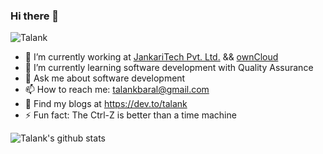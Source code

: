 ### Hi there 👋

<p align="left"> <img src="https://komarev.com/ghpvc/?username=Talank&label=Views&color=brightgreen&style=plastic" alt="Talank" /> </p>

<!--
**Talank/talank** is a ✨ _special_ ✨ repository because its `README.md` (this file) appears on your GitHub profile.
-->

- 🔭 I’m currently working at [JankariTech Pvt. Ltd.](https://www.jankaritech.com/) && [ownCloud](http://owncloud.com/)
- 🌱 I’m currently learning software development with Quality Assurance 
- 💬 Ask me about software development
- 📫 How to reach me: talankbaral@gmail.com
- 📝 Find my blogs at https://dev.to/talank
- ⚡ Fun fact: The Ctrl-Z is better than a time machine

![Talank's github stats](https://github-readme-stats.vercel.app/api?username=talank&show_icons=true&theme=radical)

